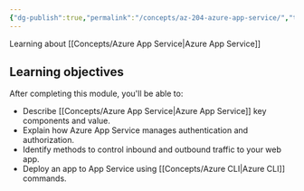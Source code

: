 ```yaml
---
{"dg-publish":true,"permalink":"/concepts/az-204-azure-app-service/","tags":["AZ-204","study","concept/SRE/cloud/azure"]}
---
```


Learning about [[Concepts/Azure App Service\|Azure App Service]]
## Learning objectives

After completing this module, you'll be able to:

- Describe [[Concepts/Azure App Service\|Azure App Service]] key components and value.
- Explain how Azure App Service manages authentication and authorization.
- Identify methods to control inbound and outbound traffic to your web app.
- Deploy an app to App Service using [[Concepts/Azure CLI\|Azure CLI]] commands.

